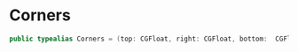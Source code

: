 # Corners

``` swift
public typealias Corners = (top:​ CGFloat, right:​ CGFloat, bottom:​  CGFloat, left:​ CGFloat)
```
